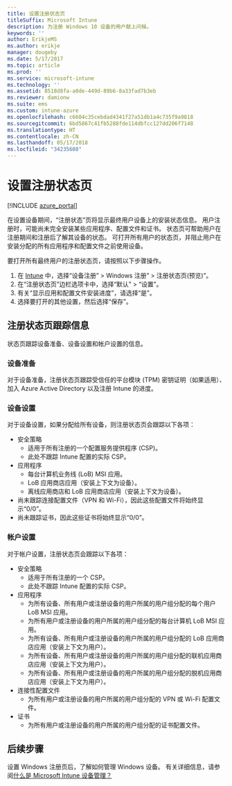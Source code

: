 ```yaml
---
title: 设置注册状态页
titleSuffix: Microsoft Intune
description: 为注册 Windows 10 设备的用户献上问候。
keywords: ''
author: ErikjeMS
ms.author: erikje
manager: dougeby
ms.date: 5/17/2017
ms.topic: article
ms.prod: ''
ms.service: microsoft-intune
ms.technology: ''
ms.assetid: 8518d8fa-a0de-449d-89b6-8a33fad7b3eb
ms.reviewer: damionw
ms.suite: ems
ms.custom: intune-azure
ms.openlocfilehash: c6604c35cebdad4341f27a51db1a4c735f9a9818
ms.sourcegitcommit: 6bd5867c41fb5288fde114dbfcc127dd206f7148
ms.translationtype: HT
ms.contentlocale: zh-CN
ms.lasthandoff: 05/17/2018
ms.locfileid: "34235608"
---
```

# <a name="set-up-an-enrollment-status-page"></a>设置注册状态页
 
[!INCLUDE [azure_portal](./includes/azure_portal.md)]
 
在设置设备期间，“注册状态”页将显示最终用户设备上的安装状态信息。 用户注册时，可能尚未完全安装某些应用程序、配置文件和证书。 状态页可帮助用户在注册期间和注册后了解其设备的状态。 可打开所有用户的状态页，并阻止用户在安装分配的所有应用程序和配置文件之前使用设备。
 
要打开所有最终用户的注册状态页，请按照以下步骤操作。
 
1.  在 [Intune](https://aka.ms/intuneportal) 中，选择“设备注册” > Windows 注册” > 注册状态页(预览)”。
2.  在“注册状态页”边栏选项卡中，选择“默认” > “设置”。
3.  有关“显示应用和配置文件安装进度”，请选择“是”。
4.  选择要打开的其他设置，然后选择“保存”。
 
## <a name="enrollment-status-page-tracking-information"></a>注册状态页跟踪信息

状态页跟踪设备准备、设备设置和帐户设置的信息。

### <a name="device-preparation"></a>设备准备

对于设备准备，注册状态页跟踪受信任的平台模块 (TPM) 密钥证明（如果适用）、加入 Azure Active Directory 以及注册 Intune 的进度。

### <a name="device-setup"></a>设备设置

对于设备设置，如果分配给所有设备，则注册状态页会跟踪以下各项：
- 安全策略
    - 适用于所有注册的一个配置服务提供程序 (CSP)。
    - 此处不跟踪 Intune 配置的实际 CSP。
- 应用程序
    - 每台计算机业务线 (LoB) MSI 应用。
    - LoB 应用商店应用（安装上下文为设备）。
    - 离线应用商店和 LoB 应用商店应用（安装上下文为设备）。
- 尚未跟踪连接配置文件（VPN 和 Wi-Fi），因此这些配置文件将始终显示“0/0”。
- 尚未跟踪证书，因此这些证书将始终显示“0/0”。

### <a name="account-setup"></a>帐户设置
对于帐户设置，注册状态页会跟踪以下各项：
- 安全策略
    - 适用于所有注册的一个 CSP。
    - 此处不跟踪 Intune 配置的实际 CSP。
- 应用程序
    - 为所有设备、所有用户或注册设备的用户所属的用户组分配的每个用户 LoB MSI 应用。
    - 为所有用户或注册设备的用户所属的用户组分配的每台计算机 LoB MSI 应用。
    - 为所有设备、所有用户或注册设备的用户所属的用户组分配的 LoB 应用商店应用（安装上下文为用户）。
    - 为所有设备、所有用户或注册设备的用户所属的用户组分配的联机应用商店应用（安装上下文为用户）。
    - 为所有设备、所有用户或注册设备的用户所属的用户组分配的脱机应用商店应用（安装上下文为用户）。
- 连接性配置文件
    - 为所有用户或注册设备的用户所属的用户组分配的 VPN 或 Wi-Fi 配置文件。
- 证书
    - 为所有用户或注册设备的用户所属的用户组分配的证书配置文件。

## <a name="next-steps"></a>后续步骤
设置 Windows 注册页后，了解如何管理 Windows 设备。 有关详细信息，请参阅[什么是 Microsoft Intune 设备管理？](https://docs.microsoft.com/intune/device-management)